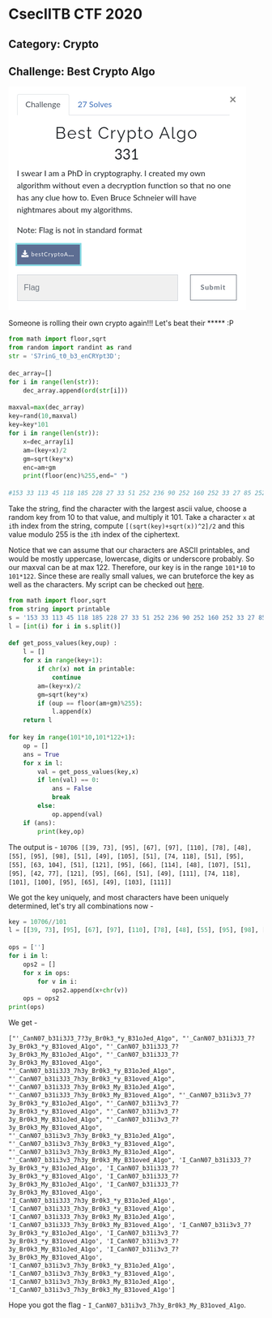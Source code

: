 # CsecIITB CTF 2020

## Category: Crypto

## Challenge: Best Crypto Algo

![Desc](Capture.png)

Someone is rolling their own crypto again!!! Let's beat their ***** :P

```python
from math import floor,sqrt
from random import randint as rand
str = 'S7rinG_t0_b3_enCRYpt3D';

dec_array=[]
for i in range(len(str)):
    dec_array.append(ord(str[i]))

maxval=max(dec_array)
key=rand(10,maxval)
key=key*101
for i in range(len(str)):
    x=dec_array[i]
    am=(key+x)/2
    gm=sqrt(key*x)
    enc=am+gm
    print(floor(enc)%255,end=" ")

#153 33 113 45 118 185 228 27 33 51 252 236 90 252 160 252 33 27 85 252 176 33 106 139 228 101 252 33 179 176 33 106 252 236 123 160 68 62 33 99 236 79 123
```

Take the string, find the character with the largest ascii value, choose a random key from 10 to that value, and multiply it 101. Take a character `x` at `i`th index from the string, compute `[(sqrt(key)+sqrt(x))^2]/2` and this value modulo 255 is the `i`th index of the ciphertext.

Notice that we can assume that our characters are ASCII printables, and would be mostly uppercase, lowercase, digits or underscore probably. So our maxval can be at max 122. Therefore, our key is in the range `101*10` to `101*122`. Since these are really small values, we can bruteforce the key as well as the characters. My script can be checked out [here](solve_crypto.py).

```python
from math import floor,sqrt
from string import printable
s = '153 33 113 45 118 185 228 27 33 51 252 236 90 252 160 252 33 27 85 252 176 33 106 139 228 101 252 33 179 176 33 106 252 236 123 160 68 62 33 99 236 79 123'
l = [int(i) for i in s.split()]

def get_poss_values(key,oup) :
    l = []
    for x in range(key+1):
        if chr(x) not in printable:
            continue
        am=(key+x)/2
        gm=sqrt(key*x)
        if (oup == floor(am+gm)%255):
            l.append(x)
    return l

for key in range(101*10,101*122+1):
    op = []
    ans = True
    for x in l:
        val = get_poss_values(key,x)
        if len(val) == 0:
            ans = False
            break
        else:
            op.append(val)
    if (ans):
        print(key,op)
```

The output is - `10706 [[39, 73], [95], [67], [97], [110], [78], [48], [55], [95], [98], [51], [49], [105], [51], [74, 118], [51], [95], [55], [63, 104], [51], [121], [95], [66], [114], [48], [107], [51], [95], [42, 77], [121], [95], [66], [51], [49], [111], [74, 118], [101], [100], [95], [65], [49], [103], [111]]`

We got the key uniquely, and most characters have been uniquely determined, let's try all combinations now -

```python
key = 10706//101
l = [[39, 73], [95], [67], [97], [110], [78], [48], [55], [95], [98], [51], [49], [105], [51], [74, 118], [51], [95], [55], [63, 104], [51], [121], [95], [66], [114], [48], [107], [51], [95], [42, 77], [121], [95], [66], [51], [49], [111], [74, 118], [101], [100], [95], [65], [49], [103], [111]]

ops = ['']
for i in l:
    ops2 = []
    for x in ops:
        for v in i:
            ops2.append(x+chr(v))
    ops = ops2
print(ops)
```

We get -

```
["'_CanN07_b31i3J3_7?3y_Br0k3_*y_B31oJed_A1go", "'_CanN07_b31i3J3_7?3y_Br0k3_*y_B31oved_A1go", "'_CanN07_b31i3J3_7?3y_Br0k3_My_B31oJed_A1go", "'_CanN07_b31i3J3_7?3y_Br0k3_My_B31oved_A1go", "'_CanN07_b31i3J3_7h3y_Br0k3_*y_B31oJed_A1go", "'_CanN07_b31i3J3_7h3y_Br0k3_*y_B31oved_A1go", "'_CanN07_b31i3J3_7h3y_Br0k3_My_B31oJed_A1go", "'_CanN07_b31i3J3_7h3y_Br0k3_My_B31oved_A1go", "'_CanN07_b31i3v3_7?3y_Br0k3_*y_B31oJed_A1go", "'_CanN07_b31i3v3_7?3y_Br0k3_*y_B31oved_A1go", "'_CanN07_b31i3v3_7?3y_Br0k3_My_B31oJed_A1go", "'_CanN07_b31i3v3_7?3y_Br0k3_My_B31oved_A1go", "'_CanN07_b31i3v3_7h3y_Br0k3_*y_B31oJed_A1go", "'_CanN07_b31i3v3_7h3y_Br0k3_*y_B31oved_A1go", "'_CanN07_b31i3v3_7h3y_Br0k3_My_B31oJed_A1go", "'_CanN07_b31i3v3_7h3y_Br0k3_My_B31oved_A1go", 'I_CanN07_b31i3J3_7?3y_Br0k3_*y_B31oJed_A1go', 'I_CanN07_b31i3J3_7?3y_Br0k3_*y_B31oved_A1go', 'I_CanN07_b31i3J3_7?3y_Br0k3_My_B31oJed_A1go', 'I_CanN07_b31i3J3_7?3y_Br0k3_My_B31oved_A1go', 'I_CanN07_b31i3J3_7h3y_Br0k3_*y_B31oJed_A1go', 'I_CanN07_b31i3J3_7h3y_Br0k3_*y_B31oved_A1go', 'I_CanN07_b31i3J3_7h3y_Br0k3_My_B31oJed_A1go', 'I_CanN07_b31i3J3_7h3y_Br0k3_My_B31oved_A1go', 'I_CanN07_b31i3v3_7?3y_Br0k3_*y_B31oJed_A1go', 'I_CanN07_b31i3v3_7?3y_Br0k3_*y_B31oved_A1go', 'I_CanN07_b31i3v3_7?3y_Br0k3_My_B31oJed_A1go', 'I_CanN07_b31i3v3_7?3y_Br0k3_My_B31oved_A1go', 'I_CanN07_b31i3v3_7h3y_Br0k3_*y_B31oJed_A1go', 'I_CanN07_b31i3v3_7h3y_Br0k3_*y_B31oved_A1go', 'I_CanN07_b31i3v3_7h3y_Br0k3_My_B31oJed_A1go', 'I_CanN07_b31i3v3_7h3y_Br0k3_My_B31oved_A1go']
```

Hope you got the flag - `I_CanN07_b31i3v3_7h3y_Br0k3_My_B31oved_A1go`.
